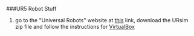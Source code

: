 ###UR5 Robot Stuff

1.  go to the "Universal Robots" website at [this](https://www.universal-robots.com/download/software-cb-series/simulator-non-linux/offline-simulator-cb-series-non-linux-ursim-3143/) link, download the URsim zip file and follow the instructions for [VirtualBox](https://www.virtualbox.org/wiki/Downloads)
